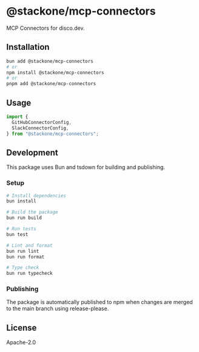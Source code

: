# @stackone/mcp-connectors

MCP Connectors for disco.dev.

## Installation

```bash
bun add @stackone/mcp-connectors
# or
npm install @stackone/mcp-connectors
# or
pnpm add @stackone/mcp-connectors
```

## Usage

```typescript
import {
  GitHubConnectorConfig,
  SlackConnectorConfig,
} from "@stackone/mcp-connectors";
```

## Development

This package uses Bun and tsdown for building and publishing.

### Setup

```bash
# Install dependencies
bun install

# Build the package
bun run build

# Run tests
bun test

# Lint and format
bun run lint
bun run format

# Type check
bun run typecheck
```

### Publishing

The package is automatically published to npm when changes are merged to the main branch using release-please.

## License

Apache-2.0

